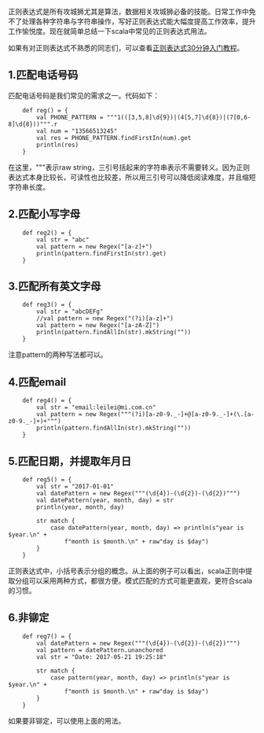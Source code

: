 正则表达式是所有攻城狮尤其是算法，数据相关攻城狮必备的技能。日常工作中免不了处理各种字符串与字符串操作，写好正则表达式能大幅度提高工作效率，提升工作愉悦度。现在就简单总结一下scala中常见的正则表达式用法。  

如果有对正则表达式不熟悉的同志们，可以查看[正则表达式30分钟入门教程](https://deerchao.net/tutorials/regex/regex.htm)。  

## 1.匹配电话号码
匹配电话号码是我们常见的需求之一。代码如下：  

```
    def reg() = {
        val PHONE_PATTERN = """1(([3,5,8]\d{9})|(4[5,7]\d{8})|(7[0,6-8]\d{8}))""".r
        val num = "13566513245"
        val res = PHONE_PATTERN.findFirstIn(num).get
        println(res)
    }
```  

在这里，"""表示raw string，三引号括起来的字符串表示不需要转义。因为正则表达式本身比较长，可读性也比较差，所以用三引号可以降低阅读难度，并且缩短字符串长度。  

## 2.匹配小写字母  

```
    def reg2() = {
        val str = "abc"
        val pattern = new Regex("[a-z]+")
        println(pattern.findFirstIn(str).get)
    }
```  

## 3.匹配所有英文字母

```
    def reg3() = {
        val str = "abcDEFg"
        //val pattern = new Regex("(?i)[a-z]+")
        val pattern = new Regex("[a-zA-Z]")
        println(pattern.findAllIn(str).mkString(""))
    }
```  

注意pattern的两种写法都可以。  

## 4.匹配email

```
    def reg4() = {
        val str = "email:leilei@mi.com.cn"
        val pattern = new Regex("""(?i)[a-z0-9._-]+@[a-z0-9._-]+(\.[a-z0-9._-]+)+""")
        println(pattern.findAllIn(str).mkString(""))
    }
```  

## 5.匹配日期，并提取年月日

```
    def reg5() = {
        val str = "2017-01-01"
        val datePattern = new Regex("""(\d{4})-(\d{2})-(\d{2})""")
        val datePattern(year, month, day) = str
        println(year, month, day)

        str match {
            case datePattern(year, month, day) => println(s"year is $year.\n" +
                f"month is $month.\n" + raw"day is $day")
        }
    }
```  

正则表达式中，小括号表示分组的概念。从上面的例子可以看出，scala正则中提取分组可以采用两种方式，都很方便。模式匹配的方式可能更直观，更符合scala的习惯。  

## 6.非铆定

```
    def reg7() = {
        val datePattern = new Regex("""(\d{4})-(\d{2})-(\d{2})""")
        val pattern = datePattern.unanchored
        val str = "Date: 2017-05-21 19:25:18"
        
        str match {
            case pattern(year, month, day) => println(s"year is $year.\n" +
                f"month is $month.\n" + raw"day is $day")
        }
    }
```  

如果要非铆定，可以使用上面的用法。  
